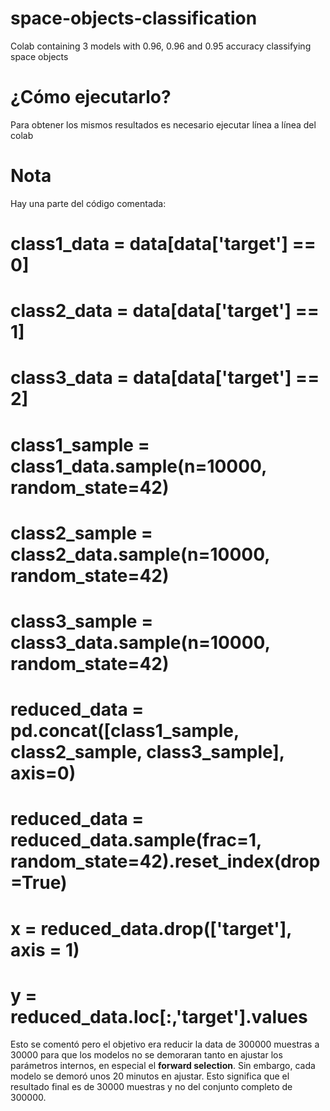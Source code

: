 # space-objects-classification
Colab containing 3 models with 0.96, 0.96 and 0.95 accuracy classifying space objects

# ¿Cómo ejecutarlo?
Para obtener los mismos resultados es necesario ejecutar línea a línea del colab

# Nota
Hay una parte del código comentada:
# class1_data = data[data['target'] == 0]
# class2_data = data[data['target'] == 1]
# class3_data = data[data['target'] == 2]

# class1_sample = class1_data.sample(n=10000, random_state=42)
# class2_sample = class2_data.sample(n=10000, random_state=42)
# class3_sample = class3_data.sample(n=10000, random_state=42)

# reduced_data = pd.concat([class1_sample, class2_sample, class3_sample], axis=0)
# reduced_data = reduced_data.sample(frac=1, random_state=42).reset_index(drop=True)

# x = reduced_data.drop(['target'], axis = 1)
# y = reduced_data.loc[:,'target'].values

Esto se comentó pero el objetivo era reducir la data de 300000 muestras a 30000 para que los modelos no se demoraran tanto en ajustar los parámetros internos, en especial el **forward selection**. Sin embargo, cada modelo se demoró unos 20 minutos en ajustar.
Esto significa que el resultado final es de 30000 muestras y no del conjunto completo de 300000.

